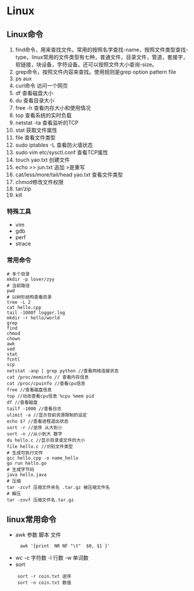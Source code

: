 # Linux
## Linux命令
1. find命令，用来查找文件。常用的按照名字查找-name，按照文件类型查找-type，linux常用的文件类型有七种，普通文件，目录文件，管道，套接字，软链接，块设备，字符设备。还可以按照文件大小查询-size。
2. grep命令，按照文件内容来查找。使用规则是grep option pattern file
3. ps aux
4. curl命令 访问一个网页
5. df 查看磁盘大小
6. du 查看目录大小
7. free -h 查看内存大小和使用情况
8. top 查看系统的实时负载
9. netstat -ta 查看监听的TCP
10. stat 获取文件属性
11. file 查看文件类型
12. sudo iptables -L 查看防火墙状态
13. sudo vim etc/sysctl.conf 查看TCP属性
14. touch yao.txt 创建文件
15. echo >> jun.txt 追加 >是重写
16. cat/less/more/tail/head yao.txt 查看文件类型
17. chmod修改文件权限
18. tar/zip
19. kill
### 特殊工具
- vim
- gdb
- perf
- strace
### 常用命令
```shell 
# 多个目录
mkdir -p lover/zyy
# 当前路径
pwd
# 以树形结构查看目录
tree -L 2
cat hello.cpp
tail -1000f logger.log
mkdir -r hello/world
grep
find
chmod
chown
awk
sed
stat
fcntl
scp
netstat -anp | grep python //查看网络连接状态
cat /proc/meminfo // 查看内存信息
cat /proc/cpuinfo //查看cpu信息
free //查看磁盘信息
top //动态查看cpu信息 %cpu %mem pid
df //查看磁盘
tailf -1000 //查看日志
ulimit -a //显示目前资源限制的设定
echo $? //查看进程退出状态
sort -r //逆序 从大到小
sort -n //从小到大 数字
du hello.c //显示目录或文件的大小
file hello.c //识别文件类型
# 生成可执行文件
gcc hello.cpp -o name_hello 
go run hello.go
# 生成字节码
java hello.java 
# 压缩
tar -zcvf 压缩文件夹名 .tar.gz 被压缩文件名
# 解压
tar -zxvf 压缩文件名.tar.gz
```
## linux常用命令
-   awk 参数 脚本 文件
```shell
     awk '{print  NR NF "\t"  $0, $1 }'
```
-   wc -c 字符数 -l 行数 -w 单词数
-   sort
```shell
    sort -r coin.txt 逆序
    sort -n coin.txt 数值
```
